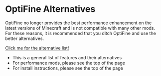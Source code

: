 # OptiFine Alternatives

OptiFine no longer provides the best performance enhancement on the latest versions of Minecraft and is not compatible with many other mods. For these reasons, it is recommended that you ditch OptiFine and use the better alternatives.

[Click me for the alternative list!](https://alternatives.microcontrollers.dev/latest/migrating/#optifine-replacements)
- This is a general list of features and their alternatives
- For performance mods, please see the top of the page
- For install instructions, please see the top of the page
